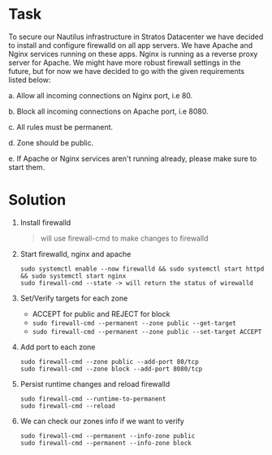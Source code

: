 # Task
  To secure our Nautilus infrastructure in Stratos Datacenter we have decided to install and configure firewalld on all app servers. 
  We have Apache and Nginx services running on these apps. Nginx is running as a reverse proxy server for Apache. 
  We might have more robust firewall settings in the future, but for now we have decided to go with the given requirements listed below:

  a. Allow all incoming connections on Nginx port, i.e 80.

  b. Block all incoming connections on Apache port, i.e 8080.

  c. All rules must be permanent.

  d. Zone should be public.

  e. If Apache or Nginx services aren't running already, please make sure to start them.

# Solution
1. Install firewalld
   > will use firewall-cmd to make changes to firewalld
   
3. Start firewalld, nginx and apache
   ```
   sudo systemctl enable --now firewalld && sudo systemctl start httpd && sudo systemctl start nginx
   sudo firewall-cmd --state -> will return the status of wirewalld
   ```
   
4. Set/Verify targets for each zone
   * ACCEPT for public and REJECT for block
   * ```sudo firewall-cmd --permanent --zone public --get-target```
   * ```sudo firewall-cmd --permanent --zone public --set-target ACCEPT```

5. Add port to each zone
   ```
   sudo firewall-cmd --zone public --add-port 80/tcp
   sudo firewall-cmd --zone block --add-port 8080/tcp
   ```
6. Persist runtime changes and reload firewalld
   ```
   sudo firewall-cmd --runtime-to-permanent
   sudo firewall-cmd --reload
   ```
7. We can check our zones info if we want to verify
   ```
   sudo firewall-cmd --permanent --info-zone public
   sudo firewall-cmd --permanent --info-zone block
   ```
   
